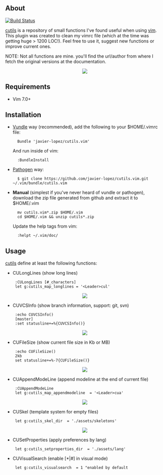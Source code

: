 About
-----

[![Build Status](https://travis-ci.org/javier-lopez/cutils.vim.png?branch=master)](https://travis-ci.org/javier-lopez/cutils.vim)

[cutils](https://github.com/javier-lopez/cutils.vim) is a repository of small functions I've found useful when using [vim](http://vim.org). This plugin was created to clean my vimrc file (which at the time was getting huge > 1200 LOC!). Feel free to use it, suggest new functions or improve current ones.

NOTE: Not all functions are mine. you'll find the url/author from where I fetch the original versions at the documentation.

<p align="center">
  <img src="http://javier.io/assets/img/vim-cutils.jpg"/><br>
</p>

Requirements
------------

* Vim 7.0+

Installation
------------

- [Vundle](https://github.com/gmarik/vundle) way (recommended), add the following to your $HOME/.vimrc file:

        Bundle 'javier-lopez/cutils.vim'

    And run inside of vim:

        :BundleInstall

- [Pathogen](https://github.com/tpope/vim-pathogen) way:

        $ git clone https://github.com/javier-lopez/cutils.vim.git ~/.vim/bundle/cutils.vim

- **Manual** (simplest if you've never heard of vundle or pathogen), download the zip file generated from github and extract it to $HOME/.vim

        mv cutils.vim*.zip $HOME/.vim
        cd $HOME/.vim && unzip cutils*.zip

    Update the help tags from vim:

        :helpt ~/.vim/doc/

Usage
-----

[cutils](https://github.com/javier-lopez/cutils.vim) define at least the following functions:

 - CULongLines (show long lines)

        :CULongLines [#_characters]
        let g:cutils_map_longlines = '<Leader>cul'

<p align="center">
  <img src="http://javier.io/assets/img/culonglines.gif"/><br>
</p>

 - CUVCSInfo (show branch information, support: git, svn)

        :echo CUVCSInfo()
        [master]
        :set statusline+=%{CUVCSInfo()}

<p align="center">
  <img src="http://javier.io/assets/img/cuvcsinfo.png"/><br>
</p>

 - CUFileSize (show current file size in Kb or MB)

        :echo CUFileSize()
        2kb
        set statusline+=%-7{CUFileSize()}

<p align="center">
  <img src="http://javier.io/assets/img/cufilesize.png"/><br>
</p>

 - CUAppendModeLine (append modeline at the end of current file)

        :CUAppendModeLine
        let g:cutils_map_appendmodeline  = '<Leader>cua'

<p align="center">
  <img src="http://javier.io/assets/img/cuappendmodeline.gif"/><br>
</p>

<!--TODO 11-03-2014 02:24 >> look for replacement-->
 - CUSkel (template system for empty files)

        let g:cutils_skel_dir  = './assets/skeletons'

<p align="center">
  <img src="http://javier.io/assets/img/cuskel.gif"/><br>
</p>

 - CUSetProperties (apply preferences by lang)

        let g:cutils_setproperties_dir  = './assets/lang'

 - CUVisualSearch (enable [*|#] in visual mode)

        let g:cutils_visualsearch  = 1 "enabled by default

